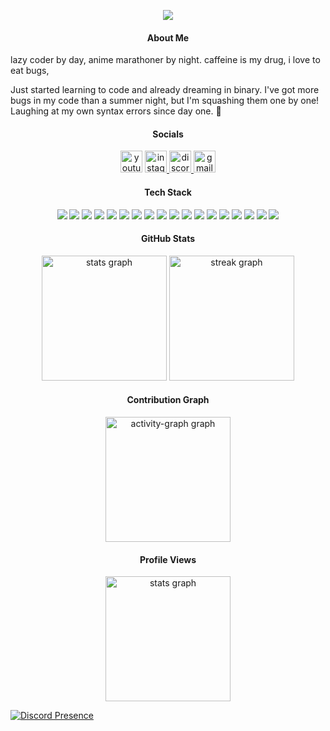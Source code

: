 <p align="center">
  <img src="[https://capsule-render.vercel.app/api?type=waving&height=300&color=gradient&text=Welcome%20to%20my%20profile&descAlignY=0&section=header&descAlign=100](https://capsule-render.vercel.app/api?type=waving&height=300&color=FF204E&text=Welcome%20To%20My%20Profile&descAlign=55&descAlignY=60&fontColor=ffffff)"/>
</p>

<h4 align="center">About Me</h4>

lazy coder by day, anime marathoner by night. caffeine is my drug, i love to eat bugs,

Just started learning to code and already dreaming in binary. I've got more bugs in my code than a summer night, but I'm squashing them one by one! Laughing at my own syntax errors since day one. 🐛

<h4 align="center">Socials</h4>

<div align="center">
  <img src="https://img.shields.io/static/v1?message=Youtube&logo=youtube&label=&color=000&logoColor=pink&labelColor=&style=for-the-badge" height="35" alt="youtube logo"  />
  <a href="https://www.instagram.com/himitsu.95/" target="_blank">
    <img src="https://img.shields.io/static/v1?message=Instagram&logo=instagram&label=&color=000&logoColor=pink&labelColor=&style=for-the-badge" height="35" alt="instagram logo"  />
  </a>
  <a href="https://discord.gg/nextezza-821061664354205806" target="_blank">
    <img src="https://img.shields.io/static/v1?message=Discord&logo=discord&label=&color=000&logoColor=pink&labelColor=&style=for-the-badge" height="35" alt="discord logo"  />
  </a>
  <img src="https://img.shields.io/static/v1?message=Gmail&logo=gmail&label=&color=000&logoColor=pink&labelColor=&style=for-the-badge" height="35" alt="gmail logo"  />
</div>

<h4 align="center">Tech Stack</h4>

<div align="center">
  <img src="https://img.shields.io/badge/Cloudflare-F38020?style=for-the-badge&logo=Cloudflare&logoColor=white" />
  <img src="https://img.shields.io/badge/Google%20Cloud-%234285F4.svg?style=for-the-badge&logo=google-cloud&logoColor=white" />
  <img src="https://img.shields.io/badge/javascript-%23323330.svg?style=for-the-badge&logo=javascript&logoColor=%23F7DF1E" />
  <img src="https://img.shields.io/badge/html5-%23E34F26.svg?style=for-the-badge&logo=html5&logoColor=white" />
  <img src="https://img.shields.io/badge/netlify-%23000000.svg?style=for-the-badge&logo=netlify&logoColor=#00C7B7" />
  <img src="https://img.shields.io/badge/heroku-%23430098.svg?style=for-the-badge&logo=heroku&logoColor=white" />
  <img src="https://img.shields.io/badge/AWS-%23FF9900.svg?style=for-the-badge&logo=amazon-aws&logoColor=white" />
  <img src="https://img.shields.io/badge/Oracle-F80000?style=for-the-badge&logo=oracle&logoColor=white" />
  <img src="https://img.shields.io/badge/Next-black?style=for-the-badge&logo=next.js&logoColor=white" />
  <img src="https://img.shields.io/badge/NPM-%23000000.svg?style=for-the-badge&logo=npm&logoColor=white" />
  <img src="https://img.shields.io/badge/react-%2320232a.svg?style=for-the-badge&logo=react&logoColor=%2361DAFB" />
  <img src="https://img.shields.io/badge/bootstrap-%23563D7C.svg?style=for-the-badge&logo=bootstrap&logoColor=white" />
  <img src="https://img.shields.io/badge/yarn-%232C8EBB.svg?style=for-the-badge&logo=yarn&logoColor=white" />
  <img src="https://img.shields.io/badge/mysql-%2300f.svg?style=for-the-badge&logo=mysql&logoColor=white" />
  <img src="https://img.shields.io/badge/MongoDB-%234ea94b.svg?style=for-the-badge&logo=mongodb&logoColor=white" />
  <img src="https://img.shields.io/badge/Canva-%2300C4CC.svg?style=for-the-badge&logo=Canva&logoColor=white" />
  <img src="https://img.shields.io/badge/docker-%230db7ed.svg?style=for-the-badge&logo=docker&logoColor=white" />
  <img src="https://img.shields.io/badge/Portfolio-%23000000.svg?style=for-the-badge&logo=firefox&logoColor=#FF7139" />
</div>

<h4 align="center">GitHub Stats</h4>

<div align="center">
  <img src="https://github-readme-stats.vercel.app/api?username=himitsu95&hide_title=false&hide_rank=false&show_icons=true&include_all_commits=true&count_private=true&disable_animations=false&theme=dracula&locale=en&hide_border=true" height="200" alt="stats graph"  />
  <img src="https://streak-stats.demolab.com?user=himitsu95&locale=en&mode=daily&theme=dracula&hide_border=true&border_radius=5" height="200" alt="streak graph"  />
</div>

<h4 align="center">Contribution Graph</h4>

<div align="center">
  <img src="https://github-readme-activity-graph.vercel.app/graph?username=himitsu95&hide_border=true" height="200" alt="activity-graph graph"  />
</div>

<h4 align="center">Profile Views</h4>

<div align="center">
  <img src="https://count.getloli.com/get/@himanshu-137?theme=gelbooru" height="200" alt="stats graph"  />
</div>

[![Discord Presence](https://lanyard.cnrad.dev/api/733001033135161404)](https://discord.com/users/733001033135161404)


